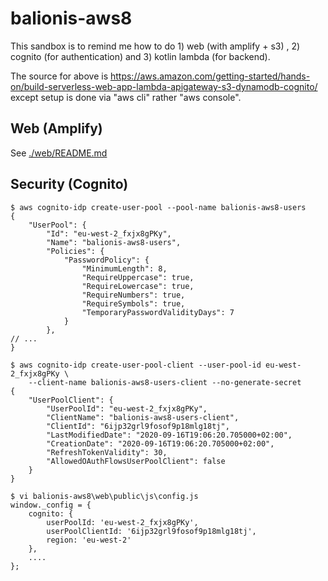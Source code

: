 # balionis-aws8

This sandbox is to remind me how to do 1) web (with amplify + s3) , 2) cognito (for authentication) and 3) kotlin lambda (for backend).

The source for above is https://aws.amazon.com/getting-started/hands-on/build-serverless-web-app-lambda-apigateway-s3-dynamodb-cognito/ 
except setup is done via "aws cli" rather "aws console".

## Web (Amplify)

See [./web/README.md](./web/README.md)

## Security (Cognito)

```
$ aws cognito-idp create-user-pool --pool-name balionis-aws8-users
{
    "UserPool": {
        "Id": "eu-west-2_fxjx8gPKy",
        "Name": "balionis-aws8-users",
        "Policies": {
            "PasswordPolicy": {
                "MinimumLength": 8,
                "RequireUppercase": true,
                "RequireLowercase": true,
                "RequireNumbers": true,
                "RequireSymbols": true,
                "TemporaryPasswordValidityDays": 7
            }
        },
// ...
}

$ aws cognito-idp create-user-pool-client --user-pool-id eu-west-2_fxjx8gPKy \
    --client-name balionis-aws8-users-client --no-generate-secret
{
    "UserPoolClient": {
        "UserPoolId": "eu-west-2_fxjx8gPKy",
        "ClientName": "balionis-aws8-users-client",
        "ClientId": "6ijp32grl9fosof9p18mlg18tj",
        "LastModifiedDate": "2020-09-16T19:06:20.705000+02:00",
        "CreationDate": "2020-09-16T19:06:20.705000+02:00",
        "RefreshTokenValidity": 30,
        "AllowedOAuthFlowsUserPoolClient": false
    }
}

$ vi balionis-aws8\web\public\js\config.js
window._config = {
    cognito: {
        userPoolId: 'eu-west-2_fxjx8gPKy', 
        userPoolClientId: '6ijp32grl9fosof9p18mlg18tj', 
        region: 'eu-west-2'
    },
	....
};
```
